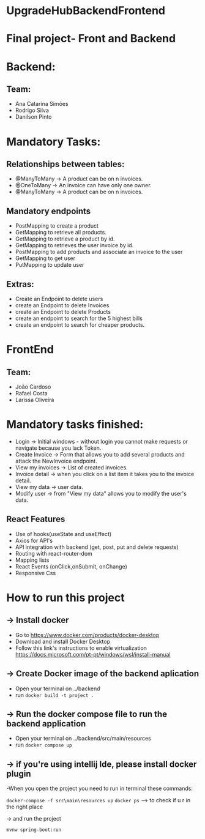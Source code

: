 # UpgradeHubBackendFrontend

# Final project- Front and Backend

# Backend:

## Team:

- Ana Catarina Simões
- Rodrigo Silva
- Danilson Pinto

# Mandatory Tasks:

## Relationships between tables:
- @ManyToMany →  A product can be on n invoices.
- @OneToMany →  An invoice can have only one owner.
- @ManyToMany → A product can be on n invoices.

## Mandatory endpoints

- PostMapping to create a product
- GetMapping to retrieve all products.
- GetMapping to retrieve a product by id.
- GetMapping to retrieves the user invoice by id.
- PostMapping to add products and associate an invoice to the user
- GetMapping to get user
- PutMapping to update user

## Extras:

 - Create an Endpoint to delete users
 - create an Endpoint to delete Invoices
 - create an Endpoint to delete Products
 - create an endpoint to search for the 5 highest bills
 - create an endpoint to  search for cheaper products. 
 
# FrontEnd 

## Team:

 - João Cardoso
 - Rafael Costa
 - Larissa Oliveira
 
# Mandatory tasks finished:

- Login → Initial windows - without login you cannot make requests or navigate because you lack Token. 
- Create Invoice → Form that allows you to add several products and attack the NewInvoice endpoint.
- View my invoices → List of created invoices.
- Invoice detail → when you click on a list item it takes you to the invoice detail.
- View my data → user data.
- Modify user → from "View my data" allows you to modify the user's data.

## React Features

- Use of hooks(useState and useEffect)
- Axios for API's
- API integration with backend (get, post, put and delete requests)
- Routing with react-router-dom
- Mapping lists
- React Events (onClick,onSubmit, onChange)
- Responsive Css

# How to run this project
## → Install docker
- Go to https://www.docker.com/products/docker-desktop
- Download and install Docker Desktop
- Follow this link's instructions to enable virtualization https://docs.microsoft.com/pt-pt/windows/wsl/install-manual

## → Create Docker image of the backend aplication
- Open your terminal on ../backend
- run ```docker build -t project .```

## → Run the docker compose file to run the backend application
- Open your terminal on ../backend/src/main/resources
- run ```docker compose up```

## → if you're using intellij Ide, please install docker plugin

-When you open the project you need to run in terminal these commands:

``` docker-compose -f src\main\resources up ```
``` docker ps ``` --> to check if u r in the right place 

 → and run the project
 
``` mvnw spring-boot:run ```


